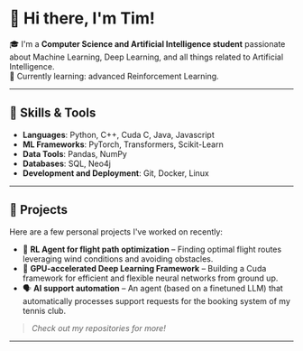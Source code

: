 # 👋 Hi there, I'm Tim!

🎓 I'm a **Computer Science and Artificial Intelligence student** passionate about Machine Learning, Deep Learning, and all things related to Artificial Intelligence.  
🌱 Currently learning: advanced Reinforcement Learning. 

---

## 🧠 Skills & Tools

- **Languages**: Python, C++, Cuda C, Java, Javascript
- **ML Frameworks**: PyTorch, Transformers, Scikit-Learn
- **Data Tools**: Pandas, NumPy
- **Databases**: SQL, Neo4j
- **Development and Deployment**: Git, Docker, Linux

---

## 📁 Projects

Here are a few personal projects I've worked on recently:

- 🤖 **RL Agent for flight path optimization** – Finding optimal flight routes leveraging wind conditions and avoiding obstacles.
- 🧠 **GPU-accelerated Deep Learning Framework** – Building a Cuda framework for efficient and flexible neural networks from ground up.
- 🗣️ **AI support automation** – An agent (based on a finetuned LLM) that automatically processes support requests for the booking system of my tennis club.

> *Check out my repositories for more!*

---
